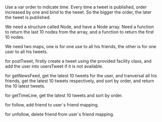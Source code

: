 
Use a var order to indicate time. Every time a tweet is published, order increased by one and bind to the tweet. So the bigger the order, the later the tweet is published.

We need a structure called Node, and have a Node array. Need a function to return the last 10 nodes from the array, and a function to return the first 10 nodes.

We need two maps, one is for one use to all his friends, the other is for one user to all his tweets.

for postTweet, firstly create a tweet using the provided facility class, and add the user into usersTweet if it is not available.

for getNewsFeed, get the latest 10 tweets for the user, and tranversal all his friends, get the latest 10 tweets respectively, and sort by order, and return the 10 latest tweets.

for getTimeLine, get the latest 10 tweets and sort by order.

for follow, add friend to user`s friend mapping.

for unfollow, delete friend from user`s friend mapping.


